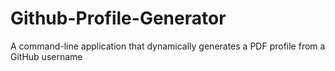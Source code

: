 # Github-Profile-Generator
A command-line application that dynamically generates a PDF profile from a GitHub username
